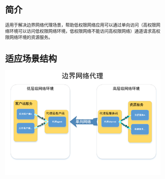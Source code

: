 # 简介
适用于解决边界网络代理场景，帮助低权限网络应用可以通过单向访问（高权限网络环境可以访问低权限网络环境，低权限网络不能访问高权限网络）通道请求高权限网络环境的资源服务。

# 适应场景结构
![image](docs/images\architecture.png)
